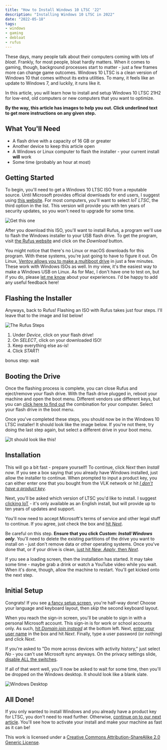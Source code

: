 ```yaml
---
title: "How to Install Windows 10 LTSC '22"
description: "Installing Windows 10 LTSC in 2022"
date: "2022-05-18"
tags:
- windows
- gaming
- debloat
- rufus
---
```


These days, many people talk about their computers coming with lots of _bloat_. Frankly, for most people, bloat hardly matters. When it comes to gaming, though, background processes start to matter - just a few frames more can change game outcomes. Windows 10 LTSC is a clean version of Windows 10 that comes without its extra utilities. To many, it feels like an update to Windows 7, and luckily, it runs like it.

In this article, you will learn how to install and setup Windows 10 LTSC 21H2 for low-end, old computers or new computers that you want to optimize.

**By the way, this article has images to help you out. Click underlined text to get more instructions on any given step.**

## What You'll Need

- A flash drive with a capacity of 16 GB or greater
- Another device to keep this article open
- A Windows or Linux computer to flash the installer - your current install **will** work
- Some time (probably an hour at most)

## Getting Started

To begin, you'll need to get a Windows 10 LTSC ISO from a reputable source. Until Microsoft provides official downloads for end users, I suggest using [this website](https://isofiles.bd581e55.workers.dev/Windows%2010/Windows%2010%20Enterprise%20LTSC%202021/). For most computers, you'll want to select _IoT LTSC_, the third option in the list. This version will provide you with ten years of security updates, so you won't need to upgrade for some time.

![Get this one](https://i.postimg.cc/13BWPh1w/image.png)

After you download this ISO, you'll want to install Rufus, a program we'll use to flash the Windows installer to your USB flash drive. To get the program, visit [the Rufus website](https://rufus.ie/en/) and click on the _Download_ button.

You might notice that there's no Linux or macOS downloads for this program. With these systems, you're just going to have to figure it out. On Linux, [Ventoy allows you to make a multiboot drive](https://www.ventoy.net/en/doc_start.html) in just a few minutes. These work with Windows ISOs as well. In my view, it's the easiest way to make a Windows USB on Linux. As for Mac, I don't have one to test on, but if you do, please [let me know](mailto:contact@barretts.club) about your experiences. I'd be happy to add any useful feedback here!

## Flashing the Installer

Anyways, back to Rufus! Flashing an ISO with Rufus takes just four steps. I'll leave that to the image and list below!

![The Rufus Steps](https://i.postimg.cc/3R1rFxsW-/image.png)

1. Under _Device_, click on your flash drive!
2. On _SELECT_, click on your downloaded ISO!
3. Keep everything else as-is!
4. Click _START_!

bonus step: wait

## Booting the Drive

Once the flashing process is complete, you can close Rufus and eject/remove your flash drive. With the flash drive plugged in, reboot your machine and open the boot menu. Different vendors use different keys, but you can [click here to find out](https://web.archive.org/web/20220518210154/https://guide.lauricella.eu/boot-from-cd-vendor-key-list/) the combination for your computer. Select your flash drive in the boot menu.

Once you've completed these steps, you should now be in the Windows 10 LTSC installer! It should look like the image below. If you're not there, try doing the last step again, but select a different drive in your boot menu.

![It should look like this!](https://i.postimg.cc/L8YR7T1t/IMG-20220518-190911-245.png)

## Installation

This will go a bit fast - prepare yourself! To continue, click _Next_ then _Install now_. If you see a box saying that you already have Windows installed, just allow the installer to continue. When prompted to input a product key, you can either enter one that you bought from the VLK network or hit [_I don't have a product key_](https://i.postimg.cc/MWgXWcZZ/Untitled1-20220518180729.png).

Next, you'll be asked which version of LTSC you'd like to install. I suggest [clicking IoT](https://archive.org/download/untitled-4-20220518181610/Untitled2_20220518181104.png) - it's only available as an English install, but will provide up to ten years of updates and support.

You'll now need to accept Microsoft's terms of service and other legal stuff to continue. If you agree, just check the box and [hit _Next_](https://i.postimg.cc/DZFTS3Y6/Untitled3-20220518181339.png).

Be careful on this step. **Ensure that you click _Custom: Install Windows only_**. You'll need to delete the existing partitions of the drive you want to install on - just don't remove data or other operating systems. Once you've done that, or if your drive is clean, [just hit _New_, _Apply_, then _Next_](https://i.postimg.cc/GhpbPr3S/Untitled5-20220518181716.png).

If you see a loading screen, then the installation has started. It may take some time - maybe grab a drink or watch a YouTube video while you wait. When it's done, though, allow the machine to restart. You'll get kicked onto the next step.

## Initial Setup

Congrats! If you see [a fancy setup screen](https://i.postimg.cc/GtmnjJRs/Untitled6-20220518181925.png), you're half-way done! Choose your language and keyboard layout, then _skip_ the second keyboard layout.

When you reach the sign-in screen, you'll be unable to sign in with a personal Microsoft account. This sign-in is for work or school accounts only. As such, [hit _Domain join instead_](https://i.postimg.cc/J0pMwYxq/Untitled8-20220518191019.png) at the bottom left. Next, [enter your user name](https://i.postimg.cc/x8fn4Vv8/Untitled9-20220518191127.png) in the box and hit _Next_. Finally, type a user password (or nothing) and click _Next_.

If you're asked to "Do more across devices with activity history," just select _No_ - you can't use Microsoft sync anyways. On the privacy settings slide, [disable ALL the switches](https://i.postimg.cc/vGBmf7cH/Untitled10-20220518191246.png).

If all of that went well, you'll now be asked to wait for some time, then you'll be dropped on the Windows desktop. It should look like a blank slate.

![Windows Desktop](https://i.postimg.cc/yN0K68nW/IMG-20220518-190847-999.png)

## All Done!

If you only wanted to install Windows and you already have a product key for LTSC, you don't need to read further. Otherwise, [continue on to our next article](/2022/06/02/debloat22/). You'll see how to activate your install and make your machine as fast as it can be!

This work is licensed under a [Creative Commons Attribution-ShareAlike 2.0 Generic License](http://creativecommons.org/licenses/by-sa/2.0/).

